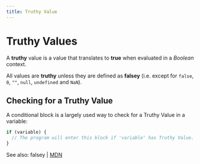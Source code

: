 ```yaml
---
title: Truthy Value
---
```


# Truthy Values
A **truthy** value is a value that translates to **true** when evaluated in a _Boolean_ context.

All values are **truthy** unless they are defined as **falsey** (i.e. except for `false`, `0`, `""`, `null`, `undefined` and `NaN`).

## Checking for a Truthy Value
A conditional block is a largely used way to check for a Truthy Value in a variable:
```javascript
if (variable) {
  // The program will enter this block if 'variable' has Truthy Value.
}
```

See also: <a>falsey</a> | <a href='https://developer.mozilla.org/en-US/docs/Glossary/Truthy' target='_blank' rel='nofollow'>MDN</a>
